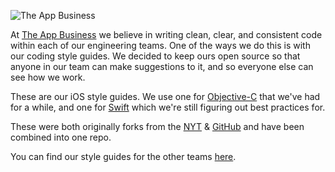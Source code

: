 ![The App Business](https://github.com/theappbusiness/tab-ios-style-guide/blob/master/assets/logo.png)

At [The App Business](https://theappbusiness.com) we believe in writing clean, clear, and consistent code within each of our engineering teams. One of the ways we do this is with our coding style guides. We decided to keep ours open source so that anyone in our team can make suggestions to it, and so everyone else can see how we work.

These are our iOS style guides. We use one for [Objective-C](https://github.com/theappbusiness/tab-ios-style-guide/blob/master/objective-c.md) that we've had for a while, and one for [Swift](https://github.com/theappbusiness/tab-ios-style-guide/blob/master/swift.md) which we're still figuring out best practices for. 

These were both originally forks from the [NYT](https://github.com/NYTimes/objective-c-style-guide) & [GitHub](https://github.com/github/swift-style-guide) and have been combined into one repo.

You can find our style guides for the other teams [here](https://github.com/theappbusiness?utf8=✓&query=style).
